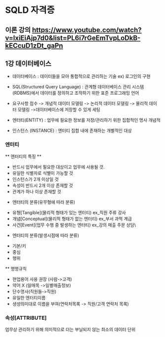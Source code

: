 # SQLD 자격증 

## 이론 강의 https://www.youtube.com/watch?v=lxiEiAjp7d0&list=PL6i7rGeEmTvpLoDkB-kECcuD1zDt_gaPn

## 1강 데이터베이스
* 데이터베이스 : 데이터들을 모아 통합적으로 관리하는 기술
ex) 로그인의 구현
* SQL(Structured Query Language) : 관계형 데이터베이스 관리 시스템(RDBMS)에서 데이터를 정의하고 조작하기 위한 표준 프로그래밍 언어

* 요구사항 접수 -> 개념적 데이터 모델링 -> 논리적 데이터 모델링 -> 물리적 데이터 모델링 ->데이터베이스에 저장할 수 있게 세팅
* 엔터티(ENTITY) : 업무에 필요한 정보를 저장/관리하기 위한 집합적인 명사 개념적
* 인스턴스 (INSTANCE) : 엔터티 집합 내에 존재하는 개별적인 대상

### 엔터티
 ** 엔터티의 특징 **
  - 반드시 업무에서 필요한 대상이고 업무에 사용될 것.
  - 유일한 식별자로 식별이 가능할 것
  - 인스턴스가 2개 이상일 것
  - 속성이 반드시 2개 이상 존재할 것
  - 관계가 하나 이상 존재할 것

 * 엔터티의 분류(유무형에 따라 분류)
  - 유형[Tangible](물리적 형태가 있는 엔터티) ex_직원 주류 강사
  - 개념[Conceptual](물리적 형태가 없는 엔터티) ex_부서 과먹 계급
  - 사건[Event](업무 수행 중 발생하는 엔터티) ex_강의 매출 주문 상담\

 * 엔터티의 분류(발생시점에 따라 분류) 
  - 기본/키
  - 중심
  - 행위

 ** 명명규칙
  - 현업용어 사용 권장 (사람->고객)
  - 약어 X (일매목 ->일별매출정보)
  - 단수명사(직원들->직원)
  - 유일한 엔터티이름
  - 생성의미대로 이름을 부여(연락처목록 -> 직원/고객 연락처 목록)

### 속성[ATTRIBUTE]
업무상 관리하기 위해 의미적으로 더는 부닐되지 않는 최소의 데이터 단위